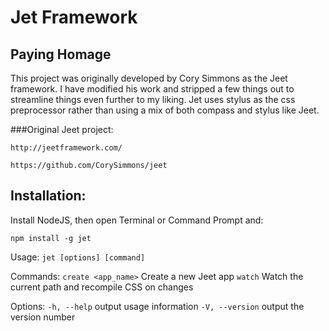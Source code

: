 Jet Framework
====

Paying Homage
----

This project was originally developed by Cory Simmons as the Jeet framework. I have modified his work and stripped a few things out to streamline things even further to my liking. Jet uses stylus as the css preprocessor rather than using a mix of both compass and stylus like Jeet.

###Original Jeet project:

    http://jeetframework.com/

    https://github.com/CorySimmons/jeet

Installation:
----

Install NodeJS, then open Terminal or Command Prompt and:

    npm install -g jet

Usage: ```jet [options] [command]```

Commands:
    ```create <app_name>```      Create a new Jeet app
    ```watch```                  Watch the current path and recompile CSS on changes

Options:
    ```-h, --help```     output usage information
    ```-V, --version```  output the version number